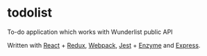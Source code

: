 # todolist

To-do application which works with Wunderlist public API

Written with [React](https://github.com/facebook/react) + [Redux](https://github.com/reactjs/redux), [Webpack](https://github.com/webpack/webpack), [Jest](https://github.com/facebook/jest) + [Enzyme](https://github.com/airbnb/enzyme) and [Express](https://github.com/expressjs/express).

